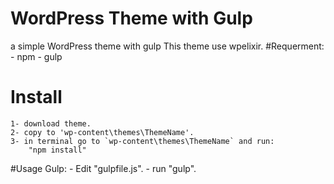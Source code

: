 # WordPress Theme with Gulp
a simple WordPress theme with gulp
This theme use wpelixir.
#Requerment: 
	- npm
	- gulp

# Install

	1- download theme.
	2- copy to 'wp-content\themes\ThemeName'.
	3- in terminal go to `wp-content\themes\ThemeName` and run:
		"npm install"
		
#Usage Gulp:
	- Edit "gulpfile.js".
	- run "gulp".